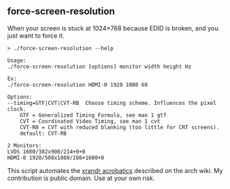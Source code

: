force-screen-resolution
-----------------------

When your screen is stuck at 1024×768 because EDID is broken, and you just want to force it.

    > ./force-screen-resolution --help

    Usage:
    ./force-screen-resolution [options] monitor width height Hz

    Ex:
    ./force-screen-resolution HDMI-0 1920 1080 60

    Options:
    --timing=GTF|CVT|CVT-RB  Choose timing scheme. Influences the pixel clock.
        GTF = Generalized Timing Formula, see man 1 gtf
        CVT = Coordinated Video Timing, see man 1 cvt
        CVT-RB = CVT with reduced blanking (too little for CRT screens).
        default: CVT-RB

    2 Monitors:
    LVDS 1600/382x900/214+0+0
    HDMI-0 1920/508x1080/286+1600+0

This script automates the [xrandr acrobatics][1] described on the arch wiki.
My contribution is public domain. Use at your own risk.

[1]: https://wiki.archlinux.org/index.php/xrandr#Adding_undetected_resolutions

